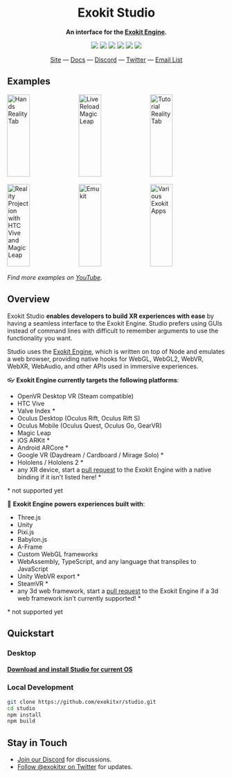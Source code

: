 <h1 align="center">Exokit Studio</h1>
<p align="center"><b>An interface for the <a href="https://github.com/exokitxr/exokit">Exokit Engine</a>.</b></p>

<p align="center">
  <a href="https://github.com/exokitxr/studio/releases"><img src="https://img.shields.io/github/downloads/exokitxr/studio/total.svg"></a>
  <a href="https://www.npmjs.com/package/exokit-studio"><img src="https://img.shields.io/npm/v/exokit-studio.svg"></a>
  <a href="https://github.com/exokitxr/studio/issues"><img src="https://img.shields.io/github/issues/exokitxr/studio.svg"></a>
  <a href="https://github.com/exokitxr/studio"><img src="https://img.shields.io/github/forks/exokitxr/studio.svg"></a>
  <a href="https://github.com/exokitxr/studio"><img src="https://img.shields.io/github/stars/exokitxr/studio.svg"></a>
  <a href="https://twitter.com/exokitxr"><img src="https://img.shields.io/twitter/follow/exokitxr.svg?style=social"></a>
</p>

<div align="center">
  <a href="https://exokit.org">Site</a>
  &mdash;
  <a href="https://exokit.org/docs/">Docs</a>
  &mdash;
  <a href="https://discordapp.com/invite/Apk6cZN">Discord</a>
  &mdash;
  <a href="https://twitter.com/exokitxr">Twitter</a>
  &mdash;
  <a href="http://eepurl.com/dFiLMz">Email List</a>
</div>

## Examples

<a href="https://youtu.be/cd_DEwCDF6U"><img alt="Hands Reality Tab" target="_blank" src="https://user-images.githubusercontent.com/29695350/58765576-07fb0700-853a-11e9-9d16-42abbef42014.PNG" height="190" width="32%"></a>
<a href="https://youtu.be/b-UKSg0QCRE"><img alt="Live Reload Magic Leap" target="_blank" src="https://user-images.githubusercontent.com/29695350/58765576-07fb0700-853a-11e9-9d16-42abbef42014.PNG" height="190" width="32%"></a>
<a href="https://youtu.be/O1xA1r5SZUM"><img alt="Tutorial Reality Tab" target="_blank" src="https://user-images.githubusercontent.com/29695350/58765576-07fb0700-853a-11e9-9d16-42abbef42014.PNG" height="190" width="32%"></a>

<a href="https://www.youtube.com/watch?v=m_QntqZmd_Q"><img alt="Reality Projection with HTC Vive and Magic Leap" target="_blank" src="https://user-images.githubusercontent.com/29695350/58765577-09c4ca80-853a-11e9-8db2-46e26a9aad8b.PNG" height="190" width="32%"></a>
<a href="https://youtu.be/i0MXRCNkdB4"><img alt="Emukit" target="_blank" src="https://user-images.githubusercontent.com/29695350/58765577-09c4ca80-853a-11e9-8db2-46e26a9aad8b.PNG" height="190" width="32%"></a>
<a href="https://exokit.org/"><img alt="Various Exokit Apps" target="_blank" src="https://user-images.githubusercontent.com/29695350/58765577-09c4ca80-853a-11e9-8db2-46e26a9aad8b.PNG" height="190" width="32%"></a>

*Find more examples on [YouTube](https://www.youtube.com/channel/UC87Q7_5ooY8FSLwOec52ZPQ).*


## Overview

Exokit Studio **enables developers to build XR experiences with ease** by having a seamless interface to the Exokit Engine. Studio prefers using GUIs instead of command lines with difficult to remember arguments to use the functionality you want.

Studio uses the [Exokit Engine](https://github.com/exokitxr/exokit), which is written on top of Node and emulates a web browser, providing native hooks for WebGL, WebGL2, WebVR, WebXR, WebAudio, and other APIs used in immersive experiences.

:eyeglasses: **Exokit Engine currently targets the following platforms**:
* OpenVR Desktop VR (Steam compatible)
* HTC Vive
* Valve Index *
* Oculus Desktop (Oculus Rift, Oculus Rift S)
* Oculus Mobile (Oculus Quest, Oculus Go, GearVR)
* Magic Leap
* iOS ARKit *
* Android ARCore *
* Google VR (Daydream / Cardboard / Mirage Solo) *
* Hololens / Hololens 2 *
* any XR device, start a [pull request](https://github.com/exokitxr/exokit/compare) to the Exokit Engine with a native binding if it isn't listed here! *

\* not supported yet

:electric_plug: **Exokit Engine powers experiences built with**:
* Three.js
* Unity
* Pixi.js
* Babylon.js
* A-Frame
* Custom WebGL frameworks
* WebAssembly, TypeScript, and any language that transpiles to JavaScript
* Unity WebVR export *
* SteamVR *
* any 3d web framework, start a [pull request](https://github.com/exokitxr/exokit/compare) to the Exokit Engine if a 3d web framework isn't currently supported! *

\* not supported yet

## Quickstart

### Desktop
<h4><a href="https://get.exokit.org">Download and install Studio for current OS</a></h4>

### Local Development

```sh
git clone https://github.com/exokitxr/studio.git
cd studio
npm install
npm build
```

## Stay in Touch

- [Join our Discord](https://discord.gg/Apk6cZN) for discussions.
- [Follow @exokitxr on Twitter](https://twitter.com/exokitxr) for updates.
